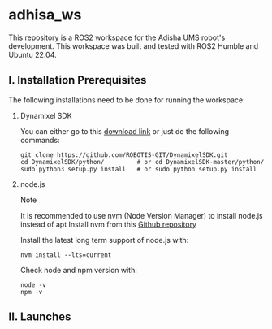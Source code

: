 # adhisa_ws
This repository is a ROS2 workspace for the Adisha UMS robot's development. This workspace was built and tested with ROS2 Humble and Ubuntu 22.04.


## I. Installation Prerequisites
The following installations need to be done for running the workspace:

1. Dynamixel SDK
    
    You can either go to this [download link](https://emanual.robotis.com/docs/en/software/dynamixel/dynamixel_sdk/download/) or just do the following commands:
    ```
    git clone https://github.com/ROBOTIS-GIT/DynamixelSDK.git
    cd DynamixelSDK/python/         # or cd DynamixelSDK-master/python/
    sudo python3 setup.py install   # or sudo python setup.py install 
    ```

2. node.js

    > [!NOTE]
    > It is recommended to use nvm (Node Version Manager) to install node.js instead of apt
    > Install nvm from this [Github repository](https://github.com/nvm-sh/nvm)
    
    Install the latest long term support of node.js with:
    ```
    nvm install --lts=current
    ```
    Check node and npm version with:
    ```
    node -v
    npm -v
    ```

## II. Launches